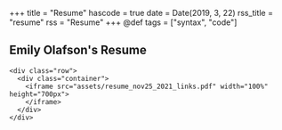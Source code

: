 +++
title = "Resume"
hascode = true
date = Date(2019, 3, 22)
rss_title = "resume"
rss = "Resume"
+++
@def tags = ["syntax", "code"]


## Emily Olafson's Resume 

~~~
<div class="row">
  <div class="container">
    <iframe src="assets/resume_nov25_2021_links.pdf" width="100%" height="700px">
    </iframe>
  </div>
</div>
~~~


